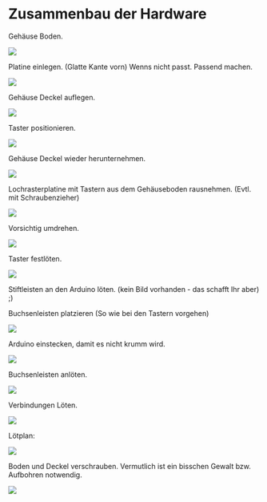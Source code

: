 # Zusammenbau der Hardware

Gehäuse Boden.

![](Documentation/Pictures/IMG_20201227_090229.jpg)

Platine einlegen. (Glatte Kante vorn) Wenns nicht passt. Passend machen.

![](Documentation/Pictures/IMG_20201227_090240.jpg)

Gehäuse Deckel auflegen.

![](Documentation/Pictures/IMG_20201227_090251.jpg)

Taster positionieren.

![](Documentation/Pictures/IMG_20201227_090334.jpg)

Gehäuse Deckel wieder herunternehmen.

![](Documentation/Pictures/IMG_20201227_090340.jpg)

Lochrasterplatine mit Tastern aus dem Gehäuseboden rausnehmen. (Evtl. mit Schraubenzieher)

![](Documentation/Pictures/IMG_20201227_090424.jpg)

Vorsichtig umdrehen.

![](Documentation/Pictures/IMG_20201227_090509.jpg)

Taster festlöten.

![](Documentation/Pictures/IMG_20201227_090642.jpg)

Stiftleisten an den Arduino löten. (kein Bild vorhanden - das schafft Ihr aber) ;)

Buchsenleisten platzieren (So wie bei den Tastern vorgehen)

![](Documentation/Pictures/IMG_20201227_091157.jpg)

Arduino einstecken, damit es nicht krumm wird.

![](Documentation/Pictures/IMG_20201227_091216.jpg)

Buchsenleisten anlöten.

![](Documentation/Pictures/IMG_20201227_091539.jpg)

Verbindungen Löten.

![](Documentation/Pictures/IMG_20201227_094309.jpg)

Lötplan:

![](Documentation/Drawings/Lochraster_01.png)

Boden und Deckel verschrauben.
Vermutlich ist ein bisschen Gewalt bzw. Aufbohren notwendig.

![](Documentation/Pictures/IMG_20201227_101736.jpg)


